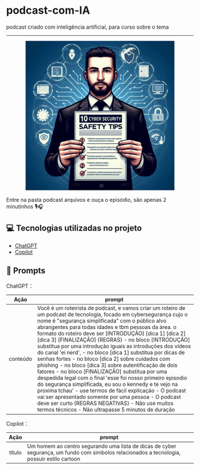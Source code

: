 # podcast-com-IA
podcast criado com inteligência artificial, para curso sobre o tema

-------


<p align="center">
<img 
    src="podcast arquivos/imagem_capa.jpeg"
    width="400"  
/>
</p>


Entre na pasta podcast arquivos e ouça o episódio, são apenas 2 minutinhos 🎙️🎧 

## 💻 Tecnologias utilizadas no projeto

- [ChatGPT](https://chat.openai.com/) 
- [Copilot](https://copilot.microsoft.com/)

## 🤖 Prompts


ChatGPT：

|   Ação   | prompt                                                                                                                                                                                                                                                                         |
| :------: | ------------------------------------------------------------------------------------------------------------------------------------------------------------------------------------------------------------------------------------------------------------------------------ |
| conteúdo | Você é um roteirista de podcast, e vamos criar um  roteiro de um podcast de tecnologia, focado em cybersegurança cujo o nome é "segurança simplificada"  com o público alvo abrangentes para todas idades e tbm pessoas da área. o formato do roteiro deve ser [INTRODUÇÃO] [dica 1] [dica 2] [dica 3] [FINALIZAÇÃO] {REGRAS} - no bloco [INTRODUÇÃO] substitua por uma introdução iguais as introduções dos vídeos do canal 'ei nerd', - no bloco [dica 1] substitua por dicas de senhas fortes - no bloco [dica 2] sobre cuidados com phishing - no bloco [dica 3] sobre autentificação de dois fatores - no bloco [FINALIZAÇÃO] substitua por uma despedida legal com o final 'esse foi nosso primeiro episodio  do segurança simplificada, eu sou o kennedy e te vejo na proxima tchau' - use termos de fácil explicação - O podcast vai ser apresentado somente por uma pessoa - O podcast deve ser curto {REGRAS NEGATIVAS} - Não use muitos termos técnicos - Não ultrapasse 5 minutos de duração  |


Copilot：

|  Ação  | prompt                                                                                 |
| :----: | -------------------------------------------------------------------------------------- |
| título | Um homem ao centro segurando uma lista de dicas de cyber segurança, um fundo com simbolos relacionados a tecnologia, possuir estilo cartoon|
